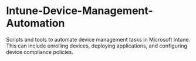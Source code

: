 # Intune-Device-Management-Automation
Scripts and tools to automate device management tasks in Microsoft Intune. This can include enrolling devices, deploying applications, and configuring device compliance policies.
